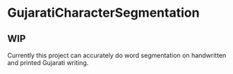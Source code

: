 # GujaratiCharacterSegmentation

## WIP
Currently this project can accurately do word segmentation on handwritten and printed Gujarati writing.
